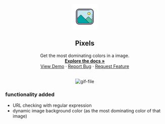<p align="center">
  <a href="https://http://anime-x-echosonusharma.vercel.app">
    <img src="public\icons8-image-100.png" alt="Logo" width="80" height="80">
  </a>

  <h2 align="center"><b>Pixels</b></h2>

  <p align="center">
   Get the most dominating colors in a image.
    <br />
    <a href="https://github.com/echosonusharma/image-colors"><strong>Explore the docs »</strong></a>
    <br />
    <a href="https://github.com/echosonusharma/image-colors">View Demo</a>
    ·
    <a href="https://github.com/echosonusharma/image-colors/issues">Report Bug</a>
    ·
    <a href="https://github.com/echosonusharma/image-colors/issues">Request Feature</a>
  </p>
</p>

</br>
<div align="center" >
<img  src="https://media.giphy.com/media/IlP2KbR1RAfedMGZwj/giphy.gif" alt="gif-file" width="400px"/>
</div>

### functionality added

- URL checking with regular expression
- dynamic image background color (as the most dominating color of that image)

